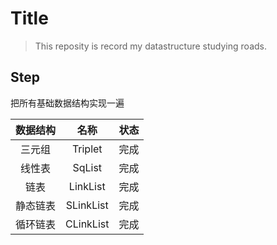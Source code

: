 # Title

> This reposity is record my datastructure studying roads.

## Step

把所有基础数据结构实现一遍

| 数据结构 |   名称    | 状态 |
| :------: | :-------: | :--: |
|  三元组  |  Triplet  | 完成 |
|  线性表  |  SqList   | 完成 |
|   链表   | LinkList  | 完成 |
| 静态链表 | SLinkList | 完成 |
| 循环链表 | CLinkList | 完成 |

